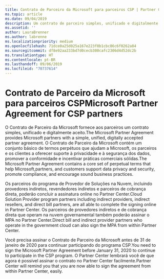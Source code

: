 ```yaml
---
title: Contrato de Parceiro da Microsoft para parceiros CSP | Partner Center
ms.topic: article
ms.date: 09/04/2019
description: Um contrato de parceiro simples, unificado e digitalmente aceito.
ms.assetid: ''
author: LauraBrenner
ms.author: labrenne
ms.localizationpriority: medium
ms.openlocfilehash: 71dce0a25d025a167e223f0b1cbc86c6f0262a84
ms.sourcegitcommit: df8e92aa233bd7d0cecb300cafc2306d4d52dc2b
ms.translationtype: HT
ms.contentlocale: pt-BR
ms.lasthandoff: 09/06/2019
ms.locfileid: "70737614"
---
```

# <a name="microsoft-partner-agreement-for-csp-partners"></a><span data-ttu-id="e874a-103">Contrato de Parceiro da Microsoft para parceiros CSP</span><span class="sxs-lookup"><span data-stu-id="e874a-103">Microsoft Partner Agreement for CSP partners</span></span> 

<span data-ttu-id="e874a-104">O Contrato de Parceiro da Microsoft fornece aos parceiros um contrato simples, unificado e digitalmente aceito.</span><span class="sxs-lookup"><span data-stu-id="e874a-104">The Microsoft Partner Agreement provides Microsoft partners with a simple, unified, digitally accepted partner agreement.</span></span> <span data-ttu-id="e874a-105">O Contrato de Parceiro da Microsoft contém um conjunto básico de termos perpétuos que ajudam a Microsoft, os parceiros e os clientes a oferecer suporte à privacidade e à segurança dos dados, promover a conformidade e incentivar práticas comerciais sólidas.</span><span class="sxs-lookup"><span data-stu-id="e874a-105">The Microsoft Partner Agreement contains a core set of perpetual terms that help Microsoft,partners, and customers support data privacy and security, promote compliance, and encourage sound business practices.</span></span>   

<span data-ttu-id="e874a-106">Os parceiros do programa de Provedor de Soluções na Nuvem, incluindo provedores indiretos, revendedores indiretos e parceiros de cobrança direta, poderão concluir a assinatura online no Partner Center.</span><span class="sxs-lookup"><span data-stu-id="e874a-106">Cloud Solution Provider program partners including indirect providers, indirect resellers, and direct bill partners, are all able to complete the signing online in Partner Center.</span></span> <span data-ttu-id="e874a-107">Os parceiros de provedores indiretos e de cobrança direta que operam na nuvem governamental também poderão assinar o MPA no Partner Center.</span><span class="sxs-lookup"><span data-stu-id="e874a-107">Direct bill and indirect provider partners who operate in the government cloud can also sign the MPA from within Partner Center.</span></span>

<span data-ttu-id="e874a-108">Você precisa assinar o Contrato de Parceiro da Microsoft antes de 31 de janeiro de 2020 para continuar participando do programa CSP.</span><span class="sxs-lookup"><span data-stu-id="e874a-108">You need to sign the Microsoft Partner Agreement before January 31, 2020 to continue to participate in the CSP program.</span></span> <span data-ttu-id="e874a-109">O Partner Center lembrará você de que agora é possível assinar o contrato no Partner Center facilmente.</span><span class="sxs-lookup"><span data-stu-id="e874a-109">Partner Center will remind you that you are now able to sign the agreement from within Partner Center, easily.</span></span> 











